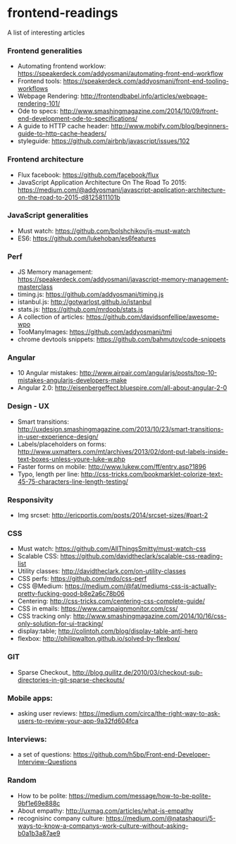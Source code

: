 frontend-readings
=================

A list of interesting articles


### Frontend generalities

- Automating frontend worklow: https://speakerdeck.com/addyosmani/automating-front-end-workflow
- Frontend tools: https://speakerdeck.com/addyosmani/front-end-tooling-workflows
- Webpage Rendering: http://frontendbabel.info/articles/webpage-rendering-101/
- Ode to specs: http://www.smashingmagazine.com/2014/10/09/front-end-development-ode-to-specifications/
- A guide to HTTP cache header: http://www.mobify.com/blog/beginners-guide-to-http-cache-headers/
- styleguide: https://github.com/airbnb/javascript/issues/102

### Frontend architecture
- Flux facebook: https://github.com/facebook/flux
- JavaScript Application Architecture On The Road To 2015: https://medium.com/@addyosmani/javascript-application-architecture-on-the-road-to-2015-d8125811101b
 
### JavaScript generalities
- Must watch: https://github.com/bolshchikov/js-must-watch
- ES6: https://github.com/lukehoban/es6features

### Perf
- JS Memory management: https://speakerdeck.com/addyosmani/javascript-memory-management-masterclass
- timing.js: https://github.com/addyosmani/timing.js
- istanbul.js: http://gotwarlost.github.io/istanbul
- stats.js: https://github.com/mrdoob/stats.js
- A collection of articles: https://github.com/davidsonfellipe/awesome-wpo
- TooManyImages: https://github.com/addyosmani/tmi
- chrome devtools snippets: https://github.com/bahmutov/code-snippets
 
### Angular
- 10 Angular mistakes: http://www.airpair.com/angularjs/posts/top-10-mistakes-angularjs-developers-make
- Angular 2.0: http://eisenbergeffect.bluespire.com/all-about-angular-2-0


### Design - UX

- Smart transitions: http://uxdesign.smashingmagazine.com/2013/10/23/smart-transitions-in-user-experience-design/
- Labels/placeholders on forms: http://www.uxmatters.com/mt/archives/2013/02/dont-put-labels-inside-text-boxes-unless-youre-luke-w.php
- Faster forms on mobile: http://www.lukew.com/ff/entry.asp?1896
- Typo, length per line: http://css-tricks.com/bookmarklet-colorize-text-45-75-characters-line-length-testing/

### Responsivity
- Img srcset: http://ericportis.com/posts/2014/srcset-sizes/#part-2

### CSS

- Must watch: https://github.com/AllThingsSmitty/must-watch-css
- Scalable CSS: https://github.com/davidtheclark/scalable-css-reading-list
- Utility classes: http://davidtheclark.com/on-utility-classes
- CSS perfs: https://github.com/mdo/css-perf
- CSS @Medium: https://medium.com/@fat/mediums-css-is-actually-pretty-fucking-good-b8e2a6c78b06
- Centering: http://css-tricks.com/centering-css-complete-guide/
- CSS in emails: https://www.campaignmonitor.com/css/
- CSS tracking only: http://www.smashingmagazine.com/2014/10/16/css-only-solution-for-ui-tracking/
- display:table; http://colintoh.com/blog/display-table-anti-hero
- flexbox: http://philipwalton.github.io/solved-by-flexbox/


### GIT
- Sparse Checkout_ http://blog.quilitz.de/2010/03/checkout-sub-directories-in-git-sparse-checkouts/

### Mobile apps:
- asking user reviews: https://medium.com/circa/the-right-way-to-ask-users-to-review-your-app-9a32fd604fca

### Interviews:
- a set of questions: https://github.com/h5bp/Front-end-Developer-Interview-Questions

### Random
- How to be polite: https://medium.com/message/how-to-be-polite-9bf1e69e888c
- About empathy: http://uxmag.com/articles/what-is-empathy
- recognisinc company culture: https://medium.com/@natashapuri/5-ways-to-know-a-companys-work-culture-without-asking-b0a1b3a87ae9
